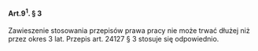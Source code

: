 #### Art.9<sup>1</sup>. § 3

Zawieszenie stosowania przepisów prawa pracy nie może trwać dłużej niż przez okres 3 lat. Przepis art. 24127 § 3 stosuje się odpowiednio.


